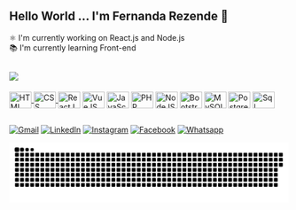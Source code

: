 ## Hello World ... I'm Fernanda Rezende 👋
⚛️ I'm currently working on React.js and Node.js <br>
📚 I'm currently learning Front-end
##
<div>
  <a href="https://github.com/FeHRezende">
  <img height="180em" src="https://github-readme-stats.vercel.app/api?username=FeHRezende&include_all_commits=true&theme=ocean_dark&show_icons=true&icon_color=067a42&count_private=true" />
  <!-- <img height="180em" src="https://github-readme-stats.vercel.app/api/top-langs/?username=FeHRezende&layout=compact&theme=ocean_dark&line_height=180em&langs_count=7&count_private=true" /> -->
</div>
  
<div style="display: inline_block"><br>
  <img title="HTML" align="center" src="https://cdn.jsdelivr.net/gh/devicons/devicon/icons/html5/html5-original.svg" height="30" width="40" />
  <img title="CSS" align="center" src="https://cdn.jsdelivr.net/gh/devicons/devicon/icons/css3/css3-original.svg" height="30" width="40" />
  <a href="https://reactjs.org/"><img align="center" title="ReactJS" src="https://cdn.jsdelivr.net/gh/devicons/devicon/icons/react/react-original.svg" height="30" width="40" /></a>
  <a href="https://vuejs.org/"><img align="center" title="VueJS" src="https://cdn.jsdelivr.net/gh/devicons/devicon/icons/vuejs/vuejs-original.svg" height="30" width="40" /></a>
  <img title="JavaScript" align="center" src="https://cdn.jsdelivr.net/gh/devicons/devicon/icons/javascript/javascript-original.svg" height="30" width="40" />
  <a href="https://www.php.net/docs.php"><img align="center" title="PHP" src="https://cdn.jsdelivr.net/gh/devicons/devicon/icons/php/php-plain.svg"height="30" width="40" /></a>
  <a href="https://nodejs.org/en/docs/"><img align="center" title="NodeJS" src="https://cdn.jsdelivr.net/gh/devicons/devicon/icons/nodejs/nodejs-original.svg" height="30" width="40" /></a>
  <a href="https://getbootstrap.com/"><img align="center" title="Bootstrap" src="https://cdn.jsdelivr.net/gh/devicons/devicon/icons/bootstrap/bootstrap-plain.svg" height="30" width="40" /></a>
  <a href="https://dev.mysql.com/doc/"><img align="center" title="MySQL" src="https://cdn.jsdelivr.net/gh/devicons/devicon/icons/mysql/mysql-plain.svg" height="30" width="40" /></a>
  <a href="https://www.postgresql.org/docs/"><img align="center" title="PostgreSQL" src="https://cdn.jsdelivr.net/gh/devicons/devicon/icons/postgresql/postgresql-original.svg" height="30" width="40" /></a>
  <a href="https://docs.microsoft.com/"><img align="center" title="Sql Server" src="https://cdn.jsdelivr.net/gh/devicons/devicon/icons/microsoftsqlserver/microsoftsqlserver-plain.svg" height="30" width="40" /></a>
</div>
  
##
<div style="display: inline_block">
   <a href="mailto:fernanda.oli.rezende@gmail.com"><img title="Gmail" src="https://img.shields.io/badge/Gmail-D14836?style=for-the-badge&logo=gmail&logoColor=white" hight="30" /></a>
    <a href="https://www.linkedin.com/in/rezendefernanda/"><img title="LinkedIn" src="https://img.shields.io/badge/LinkedIn-0077B5?style=for-the-badge&logo=linkedin&logoColor=white" hight="30" /></a>
     <a href="https://www.instagram.com/rezende_feh"><img title="Instagram" src="https://img.shields.io/badge/Instagram-E4405F?style=for-the-badge&logo=instagram&logoColor=white" hight="30" /></a>
     <a href="https://www.facebook.com/RezendeFeH/"><img title="Facebook" src="https://img.shields.io/badge/Facebook-1877F2?style=for-the-badge&logo=facebook&logoColor=white" hight="30"/></a>
       <a href="https://api.whatsapp.com/send?phone=5531975646705"><img title="Whatsapp" src="https://img.shields.io/badge/WhatsApp-25D366?style=for-the-badge&logo=whatsapp&logoColor=white" hight="30"/></a>  
</div>
 
![Snake animation](https://github.com/FeHRezende/FeHRezende/blob/output/github-contribution-grid-snake.svg)
